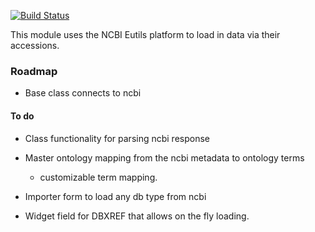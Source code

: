 [![Build Status](https://travis-ci.org/NAL-i5K/tripal_Eutils.svg?branch=master)](https://travis-ci.org/NAL-i5K/tripal_Eutils)

This module uses the NCBI Eutils platform to load in data via their accessions.

### Roadmap

* Base class connects to ncbi

#### To do

* Class functionality for parsing ncbi response
* Master ontology mapping from the ncbi metadata to ontology terms
  - customizable term mapping.
  
* Importer form to load any db type from ncbi
* Widget field for DBXREF that allows on the fly loading.
